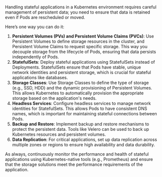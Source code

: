 Handling stateful applications in a Kubernetes environment requires careful management of persistent data; you need to ensure that data is retained even if Pods are rescheduled or moved.

Here’s one way you can do it:

1. **Persistent Volumes (PVs) and Persistent Volume Claims (PVCs)**: Use Persistent Volumes to define storage resources in the cluster, and Persistent Volume Claims to request specific storage. This way you decouple storage from the lifecycle of Pods, ensuring that data persists independently of Pods.
2. **StatefulSets**: Deploy stateful applications using StatefulSets instead of Deployments. StatefulSets ensure that Pods have stable, unique network identities and persistent storage, which is crucial for stateful applications like databases.
3. **Storage Classes**: Use Storage Classes to define the type of storage (e.g., SSD, HDD) and the dynamic provisioning of Persistent Volumes. This allows Kubernetes to automatically provision the appropriate storage based on the application's needs.
4. **Headless Services**: Configure headless services to manage network identities for StatefulSets. This allows Pods to have consistent DNS names, which is important for maintaining stateful connections between Pods.
5. **Backup and Restore**: Implement backup and restore mechanisms to protect the persistent data. Tools like Velero can be used to back up Kubernetes resources and persistent volumes.
6. **Data Replication**: For critical applications, set up data replication across multiple zones or regions to ensure high availability and data durability.

As always, continuously monitor the performance and health of stateful applications using Kubernetes-native tools (e.g., Prometheus) and ensure that the storage solutions meet the performance requirements of the application.